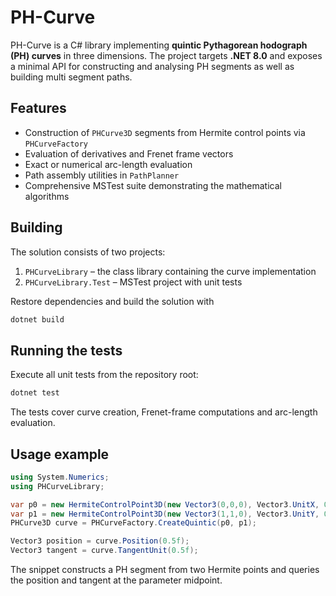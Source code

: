 # PH-Curve

PH-Curve is a C# library implementing **quintic Pythagorean hodograph (PH) curves** in three dimensions. The project targets **.NET&nbsp;8.0** and exposes a minimal API for constructing and analysing PH segments as well as building multi segment paths.

## Features

- Construction of `PHCurve3D` segments from Hermite control points via `PHCurveFactory`
- Evaluation of derivatives and Frenet frame vectors
- Exact or numerical arc-length evaluation
- Path assembly utilities in `PathPlanner`
- Comprehensive MSTest suite demonstrating the mathematical algorithms

## Building

The solution consists of two projects:

1. `PHCurveLibrary` – the class library containing the curve implementation
2. `PHCurveLibrary.Test` – MSTest project with unit tests

Restore dependencies and build the solution with

```bash
dotnet build
```

## Running the tests

Execute all unit tests from the repository root:

```bash
dotnet test
```

The tests cover curve creation, Frenet-frame computations and arc-length evaluation.

## Usage example

```csharp
using System.Numerics;
using PHCurveLibrary;

var p0 = new HermiteControlPoint3D(new Vector3(0,0,0), Vector3.UnitX, 0f, Vector3.UnitY);
var p1 = new HermiteControlPoint3D(new Vector3(1,1,0), Vector3.UnitY, 0f, -Vector3.UnitX);
PHCurve3D curve = PHCurveFactory.CreateQuintic(p0, p1);

Vector3 position = curve.Position(0.5f);
Vector3 tangent = curve.TangentUnit(0.5f);
```

The snippet constructs a PH segment from two Hermite points and queries the position and tangent at the parameter midpoint.
